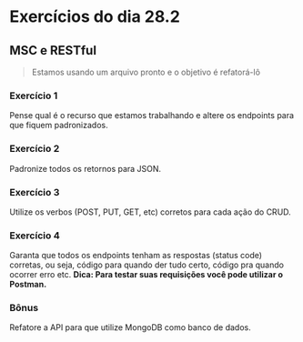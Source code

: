 # Exercícios do dia 28.2

## MSC e RESTful

> Estamos usando um arquivo pronto e o objetivo é refatorá-lô

### Exercício 1

  Pense qual é o recurso que estamos trabalhando e altere os endpoints para que fiquem padronizados.

### Exercício 2

  Padronize todos os retornos para JSON.

### Exercício 3

  Utilize os verbos (POST, PUT, GET, etc) corretos para cada ação do CRUD.

### Exercício 4

  Garanta que todos os endpoints tenham as respostas (status code) corretas, ou seja, código para quando der tudo certo, código pra quando ocorrer erro etc.
  **Dica: Para testar suas requisições você pode utilizar o Postman.**

### Bônus

  Refatore a API para que utilize MongoDB como banco de dados.
